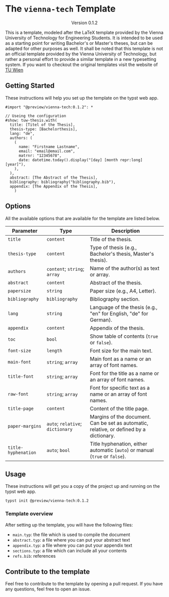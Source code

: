 # The `vienna-tech` Template
<div align="center">Version 0.1.2</div>

This is a template, modeled after the LaTeX template provided by the Vienna University of Technology for Engineering Students. It is intended to be used as a starting point for writing Bachelor's or Master's theses, but can be adapted for other purposes as well. It shall be noted that this template is not an official template provided by the Vienna University of Technology, but rather a personal effort to provide a similar template in a new typesetting system. If you want to checkout the original templates visit the website of [TU Wien](https://www.tuwien.at/cee/edvlabor/lehre/vorlagen) 


## Getting Started

These instructions will help you set up the template on the typst web app. 

```typ
#import "@preview/vienna-tech:0.1.2": *

// Useing the configuration
#show: tuw-thesis.with(
  title: [Titel of the Thesis],
  thesis-type: [Bachelorthesis],
  lang: "de",
  authors: (
    (
      name: "Firstname Lastname", 
      email: "email@email.com",
      matrnr: "12345678",
      date: datetime.today().display("[day] [month repr:long] [year]"),
    ),
  ),
  abstract: [The Abstract of the Thesis],
  bibliography: bibliography("bibliography.bib"), 
  appendix: [The Appendix of the Thesis], 
    )
```

## Options

All the available options that are available for the template are listed below.

| Parameter           | Type                                   | Description                                                                                           |
|---------------------|----------------------------------------|-------------------------------------------------------------------------------------------------------|
| `title`             | `content`                              | Title of the thesis.                                                                                  |
| `thesis-type`       | `content`                              | Type of thesis (e.g., Bachelor's thesis, Master's thesis).                                            |
| `authors`           | `content`; `string`; `array`           | Name of the author(s) as text or array.                                                               |
| `abstract`          | `content`                              | Abstract of the thesis.                                                                               |
| `papersize`         | `string`                               | Paper size (e.g., A4, Letter).                                                                        |
| `bibliography`      | `bibliography`                         | Bibliography section.                                                                                 |
| `lang`              | `string`                               | Language of the thesis (e.g., "en" for English, "de" for German).                                     |
| `appendix`          | `content`                              | Appendix of the thesis.                                                                               |
| `toc`               | `bool`                                 | Show table of contents (`true` or `false`).                                                           |
| `font-size`         | `length`                               | Font size for the main text.                                                                          |
| `main-font`         | `string`; `array`                      | Main font as a name or an array of font names.                                                        |
| `title-font`        | `string`; `array`                      | Font for the title as a name or an array of font names.                                               |
| `raw-font`          | `string`; `array`                      | Font for specific text as a name or an array of font names.                                           |
| `title-page`        | `content`                              | Content of the title page.                                                                            |
| `paper-margins`     | `auto`; `relative`; `dictionary`       | Margins of the document. Can be set as automatic, relative, or defined by a dictionary.               |
| `title-hyphenation` | `auto`; `bool`                         | Title hyphenation, either automatic (`auto`) or manual (`true` or `false`).                           |


## Usage

These instructions will get you a copy of the project up and running on the typst web app. 

```bash
typst init @preview/vienna-tech:0.1.2
```

### Template overview

After setting up the template, you will have the following files:

- `main.typ`: the file which is used to compile the document
- `abstract.typ`: a file where you can put your abstract text
- `appendix.typ`: a file where you can put your appendix text
- `sections.typ`: a file which can include all your contents
- `refs.bib`: references

## Contribute to the template

Feel free to contribute to the template by opening a pull request. If you have any questions, feel free to open an issue.